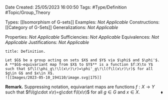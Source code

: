 <div class="topSpace"></div>

Date Created: 25/05/2023 16:00:50
Tags: #Type/Definition #Topic/Group_Theory

Types: [[Isomorphism of G-sets]]
Examples: <i>Not Applicable</i>
Constructions: [[Category of G-Sets]]
Generalizations: <i>Not Applicable</i>

Properties: <i>Not Applicable</i>
Sufficiencies: <i>Not Applicable</i>
Equivalences: <i>Not Applicable</i>
Justifications: <i>Not Applicable</i>

``` ad-Definition
title: Definition.

Let $G$ be a group acting on sets $X$ and $Y$ via $\phi$ and $\phi'$. A **$G$-equivariant map from $X$ to $Y$** is a function $f:X\to Y$ such that $f\l(\phi_g\!\l(x\r)\r)=\phi'_g\!\l(f\l(x\r)\r)$ for all $g\in G$ and $x\in X$.
![[Images/2023-05-10_194110/image.svg|175]]

```

<b>Remark.</b> Suppressing notation, equivariant maps are functions $f:X\to Y$ such that $f\l(g\cdot x\r)=g\cdot f\l(x\r)$ for all $g\in G$ and $x\in X$.<span style="float:right;">$\blacklozenge$</span>
